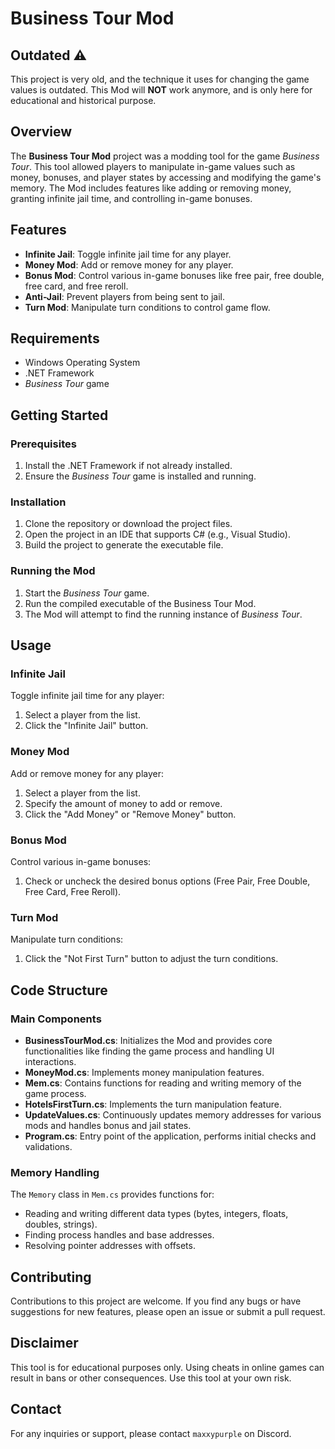 # Business Tour Mod

## Outdated ⚠️

This project is very old, and the technique it uses for changing the game values is outdated. This Mod will **NOT** work anymore, and is only here for educational and historical purpose. 

## Overview

The **Business Tour Mod** project was a modding tool for the game *Business Tour*. This tool allowed players to manipulate in-game values such as money, bonuses, and player states by accessing and modifying the game's memory. The Mod includes features like adding or removing money, granting infinite jail time, and controlling in-game bonuses.

## Features

- **Infinite Jail**: Toggle infinite jail time for any player.
- **Money Mod**: Add or remove money for any player.
- **Bonus Mod**: Control various in-game bonuses like free pair, free double, free card, and free reroll.
- **Anti-Jail**: Prevent players from being sent to jail.
- **Turn Mod**: Manipulate turn conditions to control game flow.

## Requirements

- Windows Operating System
- .NET Framework
- *Business Tour* game

## Getting Started

### Prerequisites

1. Install the .NET Framework if not already installed.
2. Ensure the *Business Tour* game is installed and running.

### Installation

1. Clone the repository or download the project files.
2. Open the project in an IDE that supports C# (e.g., Visual Studio).
3. Build the project to generate the executable file.

### Running the Mod

1. Start the *Business Tour* game.
2. Run the compiled executable of the Business Tour Mod.
3. The Mod will attempt to find the running instance of *Business Tour*.

## Usage

### Infinite Jail

Toggle infinite jail time for any player:
1. Select a player from the list.
2. Click the "Infinite Jail" button.

### Money Mod

Add or remove money for any player:
1. Select a player from the list.
2. Specify the amount of money to add or remove.
3. Click the "Add Money" or "Remove Money" button.

### Bonus Mod

Control various in-game bonuses:
1. Check or uncheck the desired bonus options (Free Pair, Free Double, Free Card, Free Reroll).

### Turn Mod

Manipulate turn conditions:
1. Click the "Not First Turn" button to adjust the turn conditions.

## Code Structure

### Main Components

- **BusinessTourMod.cs**: Initializes the Mod and provides core functionalities like finding the game process and handling UI interactions.
- **MoneyMod.cs**: Implements money manipulation features.
- **Mem.cs**: Contains functions for reading and writing memory of the game process.
- **HotelsFirstTurn.cs**: Implements the turn manipulation feature.
- **UpdateValues.cs**: Continuously updates memory addresses for various mods and handles bonus and jail states.
- **Program.cs**: Entry point of the application, performs initial checks and validations.

### Memory Handling

The `Memory` class in `Mem.cs` provides functions for:
- Reading and writing different data types (bytes, integers, floats, doubles, strings).
- Finding process handles and base addresses.
- Resolving pointer addresses with offsets.

## Contributing

Contributions to this project are welcome. If you find any bugs or have suggestions for new features, please open an issue or submit a pull request.

## Disclaimer

This tool is for educational purposes only. Using cheats in online games can result in bans or other consequences. Use this tool at your own risk.

## Contact

For any inquiries or support, please contact `maxxypurple` on Discord.